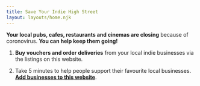 ```yaml
---
title: Save Your Indie High Street
layout: layouts/home.njk
---
```


**Your local pubs, cafes, restaurants and cinemas are closing** because of coronovirus. **You can help keep them going!**

1. **Buy vouchers and order deliveries** from your local indie businesses via the listings on this website.

2. Take 5 minutes to help people support their favourite local businesses. **[Add businesses to this website](/add)**.